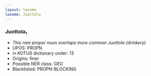 ```yaml
---
layout: lexeme
lexeme: Juottola
---
```


###  Juottola₁

* _This rare proper noun overlaps more common *Juottola* (drinkery)_
* UPOS:  PROPN
* in KOTUS dictionary under:  13
* Origins: finer 
* Possible NER class:  GEO
* Blacklisted:  PROPN-BLOCKING

